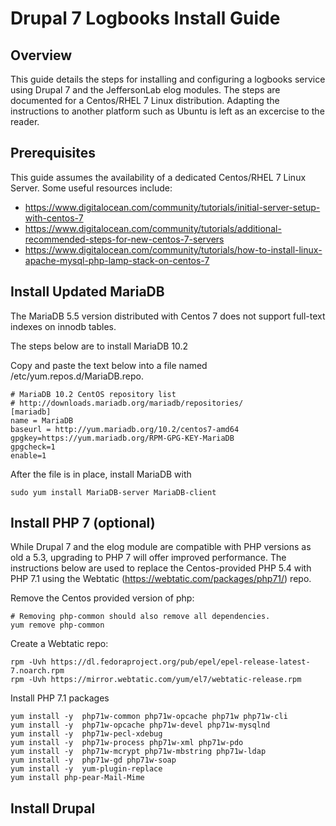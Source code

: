 # Drupal 7 Logbooks Install Guide

## Overview
This guide details the steps for installing and configuring a logbooks service using Drupal 7 and the JeffersonLab elog modules.
The steps are documented for a Centos/RHEL 7 Linux distribution.  Adapting the instructions to another platform such as Ubuntu
is left as an excercise to the reader.

## Prerequisites
This guide assumes the availability of a dedicated Centos/RHEL 7 Linux Server.  Some useful resources include:

* https://www.digitalocean.com/community/tutorials/initial-server-setup-with-centos-7
* https://www.digitalocean.com/community/tutorials/additional-recommended-steps-for-new-centos-7-servers
* https://www.digitalocean.com/community/tutorials/how-to-install-linux-apache-mysql-php-lamp-stack-on-centos-7

## Install Updated MariaDB 
The MariaDB 5.5 version distributed with Centos 7 does not support full-text indexes on innodb tables.  

The steps below are to install MariaDB 10.2


Copy and paste the text below into a file named /etc/yum.repos.d/MariaDB.repo.
````
# MariaDB 10.2 CentOS repository list
# http://downloads.mariadb.org/mariadb/repositories/
[mariadb]
name = MariaDB
baseurl = http://yum.mariadb.org/10.2/centos7-amd64
gpgkey=https://yum.mariadb.org/RPM-GPG-KEY-MariaDB
gpgcheck=1
enable=1
````
After the file is in place, install MariaDB with
````
sudo yum install MariaDB-server MariaDB-client
````

## Install PHP 7 (optional)
While Drupal 7 and the elog module are compatible with PHP versions as old a 5.3, upgrading to PHP 7 will offer improved
performance.  The instructions below are used to replace the Centos-provided PHP 5.4 with PHP 7.1 using the Webtatic 
(https://webtatic.com/packages/php71/) repo.

Remove the Centos provided version of php:
````
# Removing php-common should also remove all dependencies.
yum remove php-common
````

Create a Webtatic repo:
````
rpm -Uvh https://dl.fedoraproject.org/pub/epel/epel-release-latest-7.noarch.rpm
rpm -Uvh https://mirror.webtatic.com/yum/el7/webtatic-release.rpm
````

Install PHP 7.1 packages
````
yum install -y  php71w-common php71w-opcache php71w php71w-cli
yum install -y  php71w-opcache php71w-devel php71w-mysqlnd
yum install -y  php71w-pecl-xdebug
yum install -y  php71w-process php71w-xml php71w-pdo
yum install -y  php71w-mcrypt php71w-mbstring php71w-ldap
yum install -y  php71w-gd php71w-soap
yum install -y  yum-plugin-replace
yum install php-pear-Mail-Mime
````

## Install Drupal

